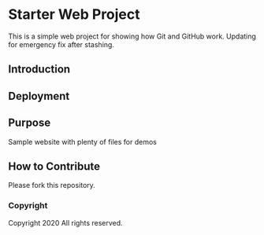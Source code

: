 # Starter Web Project

This is a simple web project for showing how Git and GitHub work. 
Updating for emergency fix after stashing.

## Introduction

## Deployment

## Purpose

Sample website with plenty of files for demos

## How to Contribute

Please fork this repository.

### Copyright

Copyright 2020 All rights reserved.